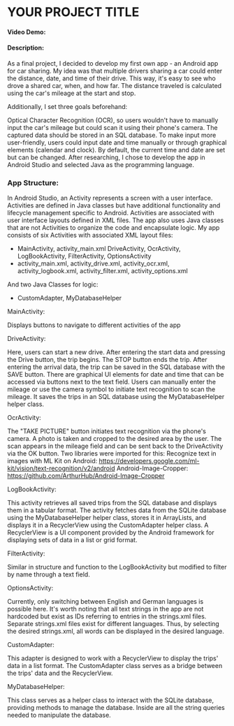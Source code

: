 
# YOUR PROJECT TITLE


#### Video Demo:  <URL HERE>



#### Description:


As a final project, I decided to develop my first own app - an Android app for car sharing. My idea was that multiple drivers sharing a car could enter the distance, date, and time of their drive. This way, it's easy to see who drove a shared car, when, and how far. The distance traveled is calculated using the car's mileage at the start and stop.

Additionally, I set three goals beforehand:

Optical Character Recognition (OCR), so users wouldn't have to manually input the car's mileage but could scan it using their phone's camera.
The captured data should be stored in an SQL database.
To make input more user-friendly, users could input date and time manually or through graphical elements (calendar and clock). By default, the current time and date are set but can be changed.
After researching, I chose to develop the app in Android Studio and selected Java as the programming language.


### App Structure:

In Android Studio, an Activity represents a screen with a user interface. Activities are defined in Java classes but have additional functionality and lifecycle management specific to Android. Activities are associated with user interface layouts defined in XML files. The app also uses Java classes that are not Activities to organize the code and encapsulate logic.
My app consists of six Activities with associated XML layout files:

- MainActivity, activity_main.xml
DriveActivity, OcrActivity, LogBookActivity, FilterActivity, OptionsActivity
- activity_main.xml, activity_drive.xml, activity_ocr.xml, activity_logbook.xml, activity_filter.xml, activity_options.xml

And two Java Classes for logic:
- CustomAdapter, MyDatabaseHelper


MainActivity:

Displays buttons to navigate to different activities of the app

DriveActivity:

Here, users can start a new drive. After entering the start data and pressing the Drive button, the trip begins. The STOP button ends the trip. After entering the arrival data, the trip can be saved in the SQL database with the SAVE button. There are graphical UI elements for date and time that can be accessed via buttons next to the text field.
Users can manually enter the mileage or use the camera symbol to initiate text recognition to scan the mileage.
It saves the trips in an SQL database using the MyDatabaseHelper helper class.

OcrActivity:

The "TAKE PICTURE" button initiates text recognition via the phone's camera. A photo is taken and cropped to the desired area by the user. The scan appears in the mileage field and can be sent back to the DriveActivity via the OK button. Two libraries were imported for this:
Recognize text in images with ML Kit on Android:
https://developers.google.com/ml-kit/vision/text-recognition/v2/android
Android-Image-Cropper:
https://github.com/ArthurHub/Android-Image-Cropper

LogBookActivity:

This activity retrieves all saved trips from the SQL database and displays them in a tabular format.
The activity fetches data from the SQLite database using the MyDatabaseHelper helper class, stores it in ArrayLists, and displays it in a RecyclerView using the CustomAdapter helper class.
A RecyclerView is a UI component provided by the Android framework for displaying sets of data in a list or grid format.

FilterActivity:

Similar in structure and function to the LogBookActivity but modified to filter by name through a text field.

OptionsActivity:

Currently, only switching between English and German languages is possible here. It's worth noting that all text strings in the app are not hardcoded but exist as IDs referring to entries in the strings.xml files. Separate strings.xml files exist for different languages. Thus, by selecting the desired strings.xml, all words can be displayed in the desired language.

CustomAdapter:

This adapter is designed to work with a RecyclerView to display the trips' data in a list format. The CustomAdapter class serves as a bridge between the trips' data and the RecyclerView.

MyDatabaseHelper:

This class serves as a helper class to interact with the SQLite database, providing methods to manage the database. Inside are all the string queries needed to manipulate the database.
